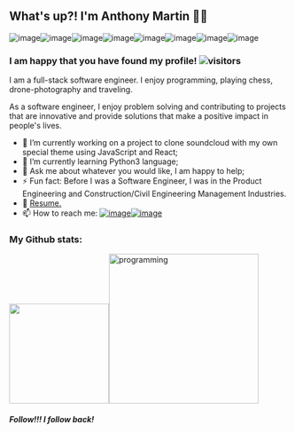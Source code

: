 ## What's up?! I'm Anthony Martin 👋🏿
![image](https://img.shields.io/badge/JavaScript-F7DF1E?style=for-the-badge&logo=javascript&logoColor=black)![image](https://img.shields.io/badge/Python-3776AB?style=for-the-badge&logo=python&logoColor=white)![image](https://img.shields.io/badge/PostgreSQL-316192?style=for-the-badge&logo=postgresql&logoColor=white)![image](https://img.shields.io/badge/Express.js-000000?style=for-the-badge&logo=express&logoColor=white)![image](https://img.shields.io/badge/React-20232A?style=for-the-badge&logo=react&logoColor=61DAFB)![image](https://img.shields.io/badge/Redux-593D88?style=for-the-badge&logo=redux&logoColor=white)![image](https://img.shields.io/badge/HTML5-E34F26?style=for-the-badge&logo=html5&logoColor=white)![image](https://img.shields.io/badge/CSS-239120?&style=for-the-badge&logo=css3&logoColor=white)

### I am happy that you have found my profile!  ![visitors](https://visitor-badge.glitch.me/badge?page_id=anthonym313.381526421) 

I am a full-stack software engineer. I enjoy programming, playing chess, drone-photography and traveling.

As a software engineer, I enjoy problem solving and contributing to projects that are innovative and provide solutions that make a positive impact in people's lives. 

- 🔭 I’m currently working on a project to clone soundcloud with my own special theme using JavaScript and React;
- 🌱 I’m currently learning Python3 language;
- 💬 Ask me about whatever you would like, I am happy to help;
- ⚡ Fun fact: Before I was a Software Engineer, I was in the Product Engineering and Construction/Civil Engineering Management Industries.
- 📝 [Resume.]()
- 📫 How to reach me: [![image](https://img.shields.io/badge/LinkedIn-0077B5?style=for-the-badge&logo=linkedin&logoColor=white)](https://www.linkedin.com/in/anthonyamartin/)[![image](https://img.shields.io/badge/Gmail-D14836?style=for-the-badge&logo=gmail&logoColor=white)](https://mail.google.com/a/?view=cm&fs=1&to=anthony.a.s.martin@gmail.com)


### My Github stats:
<img height="180em" src="https://github-readme-stats.vercel.app/api?username=anthonym313&theme=react&show_icons=true&hide_border=true&&count_private=true&include_all_commits=true"/><img src='https://ect.co.in/wp-content/uploads/2017/02/careers-in-computer-programming.jpg' alt='programming' width="270"/>

##### Follow!!! I follow back!

<!--
**anthonym313/anthonym313** is a ✨ _special_ ✨ repository because its `README.md` (this file) appears on your GitHub profile.

Here are some ideas to get you started:


-->
